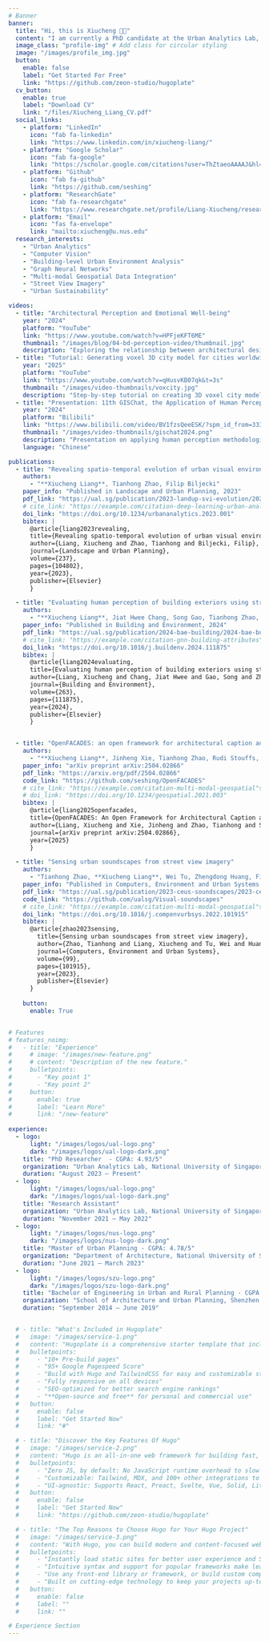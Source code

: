 ```yaml
---
# Banner
banner:
  title: "Hi, this is Xiucheng 👋🏻"
  content: "I am currently a PhD candidate at the Urban Analytics Lab, NUS. My research centers on building-level investigations of urban environments, integrating computer vision, graph neural networks, and multi-modal geospatial data to predict building attributes and uncover patterns of urban form and sustainability."
  image_class: "profile-img" # Add class for circular styling
  image: "/images/profile_img.jpg"
  button:
    enable: false
    label: "Get Started For Free"
    link: "https://github.com/zeon-studio/hugoplate"
  cv_button:
    enable: true
    label: "Download CV"
    link: "/files/Xiucheng_Liang_CV.pdf"
  social_links:
    - platform: "LinkedIn"
      icon: "fab fa-linkedin"
      link: "https://www.linkedin.com/in/xiucheng-liang/"
    - platform: "Google Scholar"
      icon: "fab fa-google"
      link: "https://scholar.google.com/citations?user=ThZtaeoAAAAJ&hl=en"
    - platform: "Github"
      icon: "fab fa-github"
      link: "https://github.com/seshing"
    - platform: "ResearchGate"
      icon: "fab fa-researchgate"
      link: "https://www.researchgate.net/profile/Liang-Xiucheng/research"
    - platform: "Email"
      icon: "fas fa-envelope"
      link: "mailto:xiucheng@u.nus.edu"
  research_interests:
    - "Urban Analytics"
    - "Computer Vision"
    - "Building-level Urban Environment Analysis"
    - "Graph Neural Networks"
    - "Multi-modal Geospatial Data Integration"
    - "Street View Imagery"
    - "Urban Sustainability"

videos:
  - title: "Architectural Perception and Emotional Well-being"
    year: "2024"
    platform: "YouTube"
    link: "https://www.youtube.com/watch?v=HPFjeKFT6ME"
    thumbnail: "/images/blog/04-bd-perception-video/thumbnail.jpg"
    description: "Exploring the relationship between architectural design and human emotional well-being through perception studies."
  - title: "Tutorial: Generating voxel 3D city model for cities worldwide"
    year: "2025"
    platform: "YouTube"
    link: "https://www.youtube.com/watch?v=qHusvKB07qk&t=3s"
    thumbnail: "/images/video-thumbnails/voxcity.jpg"
    description: "Step-by-step tutorial on creating 3D voxel city models for urban analysis and visualization."
  - title: "Presentation: 11th GISChat, the Application of Human Perception in Urban Studies"
    year: "2024"
    platform: "Bilibili"
    link: "https://www.bilibili.com/video/BV1fzsQeeESK/?spm_id_from=333.1387.homepage.video_card.click&vd_source=4548411f54d46d7e063d3f5d34a1aa94"
    thumbnail: "/images/video-thumbnails/gischat2024.png"
    description: "Presentation on applying human perception methodologies in urban studies research (in Chinese)."
    language: "Chinese"

publications:
  - title: "Revealing spatio-temporal evolution of urban visual environments with street view imagery"
    authors:
      - "**Xiucheng Liang**, Tianhong Zhao, Filip Biljecki"
    paper_info: "Published in Landscape and Urban Planning, 2023"
    pdf_link: "https://ual.sg/publication/2023-landup-svi-evolution/2023-landup-svi-evolution.pdf"
    # cite_link: "https://example.com/citation-deep-learning-urban-analytics"
    doi_link: "https://doi.org/10.1234/urbananalytics.2023.001"
    bibtex: |
      @article{liang2023revealing,
      title={Revealing spatio-temporal evolution of urban visual environments with street view imagery},
      author={Liang, Xiucheng and Zhao, Tianhong and Biljecki, Filip},
      journal={Landscape and Urban Planning},
      volume={237},
      pages={104802},
      year={2023},
      publisher={Elsevier}
      }

  - title: "Evaluating human perception of building exteriors using street view imagery"
    authors:
      - "**Xiucheng Liang**, Jiat Hwee Chang, Song Gao, Tianhong Zhao, Filip Biljecki"
    paper_info: "Published in Building and Environment, 2024"
    pdf_link: "https://ual.sg/publication/2024-bae-building/2024-bae-building.pdf"
    # cite_link: "https://example.com/citation-gnn-building-attributes"
    doi_link: "https://doi.org/10.1016/j.buildenv.2024.111875"
    bibtex: |
      @article{liang2024evaluating,
      title={Evaluating human perception of building exteriors using street view imagery},
      author={Liang, Xiucheng and Chang, Jiat Hwee and Gao, Song and Zhao, Tianhong and Biljecki, Filip},
      journal={Building and Environment},
      volume={263},
      pages={111875},
      year={2024},
      publisher={Elsevier}
      }


  - title: "OpenFACADES: an open framework for architectural caption and attribute data enrichment via street view imagery"
    authors:
      - "**Xiucheng Liang**, Jinheng Xie, Tianhong Zhao, Rudi Stouffs, Filip Biljecki"
    paper_info: "arXiv preprint arXiv:2504.02866"
    pdf_link: "https://arxiv.org/pdf/2504.02866"
    code_link: "https://github.com/seshing/OpenFACADES"
    # cite_link: "https://example.com/citation-multi-modal-geospatial"s
    # doi_link: "https://doi.org/10.1234/geospatial.2021.003"
    bibtex: |
      @article{liang2025openfacades,
      title={OpenFACADES: An Open Framework for Architectural Caption and Attribute Data Enrichment via Street View Imagery},
      author={Liang, Xiucheng and Xie, Jinheng and Zhao, Tianhong and Stouffs, Rudi and Biljecki, Filip},
      journal={arXiv preprint arXiv:2504.02866},
      year={2025}
      }

  - title: "Sensing urban soundscapes from street view imagery"
    authors:
      - "Tianhong Zhao, **Xiucheng Liang**, Wei Tu, Zhengdong Huang, Filip Biljecki"
    paper_info: "Published in Computers, Environment and Urban Systems, 2023"
    pdf_link: "https://ual.sg/publication/2023-ceus-soundscapes/2023-ceus-soundscapes.pdf"
    code_link: "https://github.com/ualsg/Visual-soundscapes"
    # cite_link: "https://example.com/citation-multi-modal-geospatial"s
    doi_link: "https://doi.org/10.1016/j.compenvurbsys.2022.101915"
    bibtex: |
      @article{zhao2023sensing,
        title={Sensing urban soundscapes from street view imagery},
        author={Zhao, Tianhong and Liang, Xiucheng and Tu, Wei and Huang, Zhengdong and Biljecki, Filip},
        journal={Computers, Environment and Urban Systems},
        volume={99},
        pages={101915},
        year={2023},
        publisher={Elsevier}
      }
  
    button:
      enable: True


# Features
# features_noimg:
#   - title: "Experience"
#     # image: "/images/new-feature.png"
#     # content: "Description of the new feature."
#     bulletpoints:
#       - "Key point 1"
#       - "Key point 2"
#     button:
#       enable: true
#       label: "Learn More"
#       link: "/new-feature"
  
experience:
  - logo: 
      light: "/images/logos/ual-logo.png"
      dark: "/images/logos/ual-logo-dark.png"
    title: "PhD Researcher  - CGPA: 4.93/5"
    organization: "Urban Analytics Lab, National University of Singapore"
    duration: "August 2023 – Present"
  - logo: 
      light: "/images/logos/ual-logo.png"
      dark: "/images/logos/ual-logo-dark.png"
    title: "Research Assistant"
    organization: "Urban Analytics Lab, National University of Singapore"
    duration: "November 2021 – May 2022"
  - logo: 
      light: "/images/logos/nus-logo.png"
      dark: "/images/logos/nus-logo-dark.png"
    title: "Master of Urban Planning - CGPA: 4.78/5"
    organization: "Department of Architecture, National University of Singapore"
    duration: "June 2021 – March 2023"
  - logo: 
      light: "/images/logos/szu-logo.png"
      dark: "/images/logos/szu-logo-dark.png"
    title: "Bachelor of Engineering in Urban and Rural Planning - CGPA: 3.45/4"
    organization: "School of Architecture and Urban Planning, Shenzhen University"
    duration: "September 2014 – June 2019"


  # - title: "What's Included in Hugoplate"
  #   image: "/images/service-1.png"
  #   content: "Hugoplate is a comprehensive starter template that includes everything you need to get started with your Hugo project. What's Included in Hugoplate"
  #   bulletpoints:
  #     - "10+ Pre-build pages"
  #     - "95+ Google Pagespeed Score"
  #     - "Build with Hugo and TailwindCSS for easy and customizable styling"
  #     - "Fully responsive on all devices"
  #     - "SEO-optimized for better search engine rankings"
  #     - "**Open-source and free** for personal and commercial use"
  #   button:
  #     enable: false
  #     label: "Get Started Now"
  #     link: "#"

  # - title: "Discover the Key Features Of Hugo"
  #   image: "/images/service-2.png"
  #   content: "Hugo is an all-in-one web framework for building fast, content-focused websites. It offers a range of exciting features for developers and website creators. Some of the key features are:"
  #   bulletpoints:
  #     - "Zero JS, by default: No JavaScript runtime overhead to slow you down."
  #     - "Customizable: Tailwind, MDX, and 100+ other integrations to choose from."
  #     - "UI-agnostic: Supports React, Preact, Svelte, Vue, Solid, Lit and more."
  #   button:
  #     enable: false
  #     label: "Get Started Now"
  #     link: "https://github.com/zeon-studio/hugoplate"

  # - title: "The Top Reasons to Choose Hugo for Your Hugo Project"
  #   image: "/images/service-3.png"
  #   content: "With Hugo, you can build modern and content-focused websites without sacrificing performance or ease of use."
  #   bulletpoints:
  #     - "Instantly load static sites for better user experience and SEO."
  #     - "Intuitive syntax and support for popular frameworks make learning and using Hugo a breeze."
  #     - "Use any front-end library or framework, or build custom components, for any project size."
  #     - "Built on cutting-edge technology to keep your projects up-to-date with the latest web standards."
  #   button:
  #     enable: false
  #     label: ""
  #     link: ""

# Experience Section
---
```

